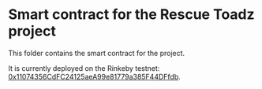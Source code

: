 # Smart contract for the Rescue Toadz project

This folder contains the smart contract for the project.

It is currently deployed on the Rinkeby testnet: [0x11074356CdFC24125aeA99e81779a385F44DFfdb](https://rinkeby.etherscan.io/address/0x11074356CdFC24125aeA99e81779a385F44DFfdb).
